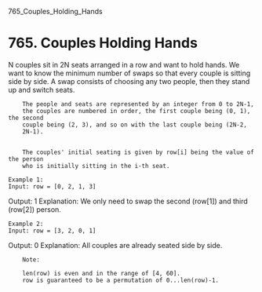 765_Couples_Holding_Hands
# 765. Couples Holding Hands

N couples sit in 2N seats arranged in a row and want to hold hands. We want to know the
        minimum number of swaps so that every couple is sitting side by side. A swap consists
        of choosing any two people, then they stand up and switch seats.
    
    
        The people and seats are represented by an integer from 0 to 2N-1,
        the couples are numbered in order, the first couple being (0, 1), the second
        couple being (2, 3), and so on with the last couple being (2N-2,
        2N-1).
    
    
        The couples' initial seating is given by row[i] being the value of the person
        who is initially sitting in the i-th seat.

    Example 1:
    Input: row = [0, 2, 1, 3]
Output: 1
Explanation: We only need to swap the second (row[1]) and third (row[2]) person.

    

    Example 2:
    Input: row = [3, 2, 0, 1]
Output: 0
Explanation: All couples are already seated side by side.

    

    
        Note:
    
        len(row) is even and in the range of [4, 60].
        row is guaranteed to be a permutation of 0...len(row)-1.